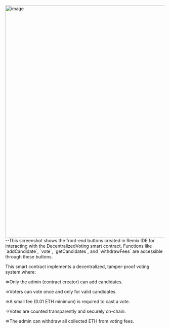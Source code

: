 <img width="881" height="733" alt="image" src="https://github.com/user-attachments/assets/97190989-88e0-4914-a86f-885902f7345a" />
--This screenshot shows the front-end buttons created in Remix IDE for interacting with the DecentralizedVoting smart contract. Functions like `addCandidate`, `vote`, `getCandidates`, and `withdrawFees` are accessible through these buttons.


This smart contract implements a decentralized, tamper-proof voting system where:

=>Only the admin (contract creator) can add candidates.

=>Voters can vote once and only for valid candidates.

=>A small fee (0.01 ETH minimum) is required to cast a vote.

=>Votes are counted transparently and securely on-chain.

=>The admin can withdraw all collected ETH from voting fees.

